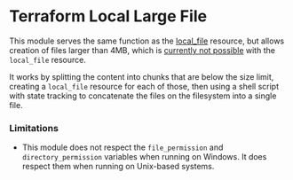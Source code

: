 # Terraform Local Large File

This module serves the same function as the [local_file](https://registry.terraform.io/providers/hashicorp/local/latest/docs/resources/file) resource, but allows creation of files larger than 4MB, which is [currently not possible](https://github.com/hashicorp/terraform-provider-local/issues/28) with the `local_file` resource.

It works by splitting the content into chunks that are below the size limit, creating a `local_file` resource for each of those, then using a shell script with state tracking to concatenate the files on the filesystem into a single file.

### Limitations

- This module does not respect the `file_permission` and `directory_permission` variables when running on Windows. It does respect them when running on Unix-based systems.